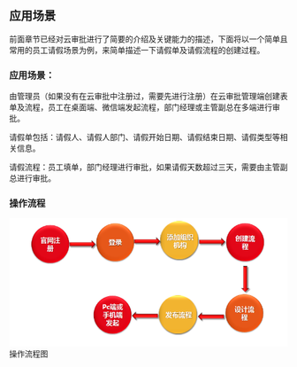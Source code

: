 ## 应用场景

前面章节已经对云审批进行了简要的介绍及关键能力的描述，下面将以一个简单且常用的员工请假场景为例，来简单描述一下请假单及请假流程的创建过程。

### 应用场景：

由管理员（如果没有在云审批中注册过，需要先进行注册）在云审批管理端创建表单及流程，员工在桌面端、微信端发起流程，部门经理或主管副总在多端进行审批。

请假单包括：请假人、请假人部门、请假开始日期、请假结束日期、请假类型等相关信息。

请假流程：员工填单，部门经理进行审批，如果请假天数超过三天，需要由主管副总进行审批。


### 操作流程

![](/articles/approval/2-/images/image_01.png)
操作流程图
